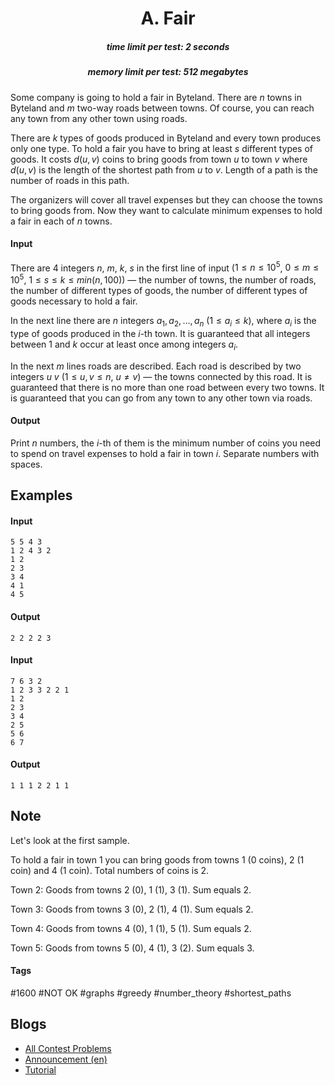<h1 style='text-align: center;'> A. Fair</h1>

<h5 style='text-align: center;'>time limit per test: 2 seconds</h5>
<h5 style='text-align: center;'>memory limit per test: 512 megabytes</h5>

Some company is going to hold a fair in Byteland. There are $n$ towns in Byteland and $m$ two-way roads between towns. Of course, you can reach any town from any other town using roads.

There are $k$ types of goods produced in Byteland and every town produces only one type. To hold a fair you have to bring at least $s$ different types of goods. It costs $d(u,v)$ coins to bring goods from town $u$ to town $v$ where $d(u,v)$ is the length of the shortest path from $u$ to $v$. Length of a path is the number of roads in this path.

The organizers will cover all travel expenses but they can choose the towns to bring goods from. Now they want to calculate minimum expenses to hold a fair in each of $n$ towns.

#### Input

There are $4$ integers $n$, $m$, $k$, $s$ in the first line of input ($1 \le n \le 10^{5}$, $0 \le m \le 10^{5}$, $1 \le s \le k \le min(n, 100)$) — the number of towns, the number of roads, the number of different types of goods, the number of different types of goods necessary to hold a fair.

In the next line there are $n$ integers $a_1, a_2, \ldots, a_n$ ($1 \le a_{i} \le k$), where $a_i$ is the type of goods produced in the $i$-th town. It is guaranteed that all integers between $1$ and $k$ occur at least once among integers $a_{i}$.

In the next $m$ lines roads are described. Each road is described by two integers $u$ $v$ ($1 \le u, v \le n$, $u \ne v$) — the towns connected by this road. It is guaranteed that there is no more than one road between every two towns. It is guaranteed that you can go from any town to any other town via roads.

#### Output

Print $n$ numbers, the $i$-th of them is the minimum number of coins you need to spend on travel expenses to hold a fair in town $i$. Separate numbers with spaces.

## Examples

#### Input


```text
5 5 4 3  
1 2 4 3 2  
1 2  
2 3  
3 4  
4 1  
4 5  

```
#### Output


```text
2 2 2 2 3   

```
#### Input


```text
7 6 3 2  
1 2 3 3 2 2 1  
1 2  
2 3  
3 4  
2 5  
5 6  
6 7  

```
#### Output


```text
1 1 1 2 2 1 1   

```
## Note

Let's look at the first sample.

To hold a fair in town $1$ you can bring goods from towns $1$ ($0$ coins), $2$ ($1$ coin) and $4$ ($1$ coin). Total numbers of coins is $2$.

Town $2$: Goods from towns $2$ ($0$), $1$ ($1$), $3$ ($1$). Sum equals $2$.

Town $3$: Goods from towns $3$ ($0$), $2$ ($1$), $4$ ($1$). Sum equals $2$.

Town $4$: Goods from towns $4$ ($0$), $1$ ($1$), $5$ ($1$). Sum equals $2$.

Town $5$: Goods from towns $5$ ($0$), $4$ ($1$), $3$ ($2$). Sum equals $3$.



#### Tags 

#1600 #NOT OK #graphs #greedy #number_theory #shortest_paths 

## Blogs
- [All Contest Problems](../Codeforces_Round_485_(Div._1).md)
- [Announcement (en)](../blogs/Announcement_(en).md)
- [Tutorial](../blogs/Tutorial.md)
